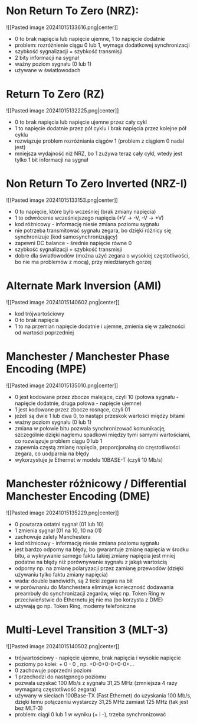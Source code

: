 
# Non Return To Zero (NRZ):

![[Pasted image 20241015133616.png|center]]

- 0 to brak napięcia lub napięcie ujemne, 1 to napięcie dodatnie
- problem: rozróżnienie ciągu 0 lub 1, wymaga dodatkowej synchronizacji
- szybkość sygnalizacji = szybkość transmisji
- 2 bity informacji na sygnał
- ważny poziom sygnału (0 lub 1)
- używane w światłowodach

# Return To Zero (RZ)

![[Pasted image 20241015132225.png|center]]

- 0 to brak napięcia lub napięcie ujemne przez cały cykl
- 1 to napięcie dodatnie przez pół cyklu i brak napięcia przez kolejne pół cyklu
- rozwiązuje problem rozróżniania ciągów 1 (problem z ciągiem 0 nadal jest)
- mniejsza wydajność niż NRZ, bo 1 zużywa teraz cały cykl, wtedy jest tylko 1 bit informacji na sygnał

# Non Return To Zero Inverted (NRZ-I)

![[Pasted image 20241015133153.png|center]]

- 0 to napięcie, które było wcześniej (brak zmiany napięcia)
- 1 to odwrócenie wcześniejszego napięcia (+V -> -V, -V -> +V)
- kod różnicowy - informację niesie zmiana poziomu sygnału
- nie potrzeba transmitować sygnału zegara, bo dzięki różnicy się synchronizuje (kod samosynchronizujący)
- zapewni DC balance - średnie napięcie równe 0
- szybkość sygnalizacji = szybkość transmisji
- dobre dla światłowodów (można użyć zegara o wysokiej częstotliwości, bo nie ma problemów z mocą), przy miedzianych gorzej

# Alternate Mark Inversion (AMI)

![[Pasted image 20241015140602.png|center]]

- kod trójwartościowy
- 0 to brak napięcia
- 1 to na przemian napięcie dodatnie i ujemne, zmienia się w zależności od wartości poprzedniej

# Manchester / Manchester Phase Encoding (MPE)

![[Pasted image 20241015135010.png|center]]

- 0 jest kodowane przez zbocze malejące, czyli 10 (połowa sygnału - napięcie dodatnie, druga połowa - napięcie ujemne)
- 1 jest kodowane przez zbocze rosnące, czyli 01
- jeżeli są dwie 1 lub dwa 0, to nastąpi przeskok wartości między bitami
- ważny poziom sygnału (0 lub 1)
- zmiana w połowie bitu pozwala synchronizować komunikację, szczególnie dzięki nagłemu spadkowi między tymi samymi wartościami, co rozwiązuje problem ciągu 0 lub 1
- zapewnia częstą zmianę napięcia, proporcjonalną do częstotliwości zegara, co uodparnia na błędy
- wykorzystuje je Ethernet w modelu 10BASE-T (czyli 10 Mb/s)

# Manchester różnicowy / Differential Manchester Encoding (DME)

![[Pasted image 20241015135229.png|center]]

- 0 powtarza ostatni sygnał (01 lub 10)
- 1 zmienia sygnał (01 na 10, 10 na 01)
- zachowuje zalety Manchestera
- kod różnicowy - informację niesie zmiana poziomu sygnału
- jest bardzo odporny na błędy, bo gwarantuje zmianę napięcia w środku bitu, a wykrywanie samego faktu takiej zmiany napięcia jest mniej podatne na błędy niż porównywanie sygnału z jakąś wartością
- odporny np. na zmianę polaryzacji przez zamianę przewodów (dzięki używaniu tylko faktu zmiany napięcia)
- wada: double bandwidth, są 2 ticki zegara na bit
- w porównaniu do Manchestera eliminuje konieczność dodawania preambuły do synchronizacji zegarów, więc np. Token Ring w przeciwieństwie do Ethernetu jej nie ma (bo korzysta z DME)
- używają go np. Token Ring, modemy telefoniczne

# Multi-Level Transition 3 (MLT-3)

![[Pasted image 20241015140502.png|center]]

- trójwartościowy - napięcie ujemne, brak napięcia i wysokie napięcie
- poziomy po kolei: + 0 - 0 , np. +0-0+0-0+0-0+...
- 0 zachowuje poprzedni poziom
- 1 przechodzi do następnego poziomu
- pozwala uzyskać 100 Mb/s z sygnału 31,25 MHz (zmniejsza 4 razy wymaganą częstotliwość zegara)
- używany w sieciach 100Base-TX (Fast Ethernet) do uzyskania 100 Mb/s, dzięki temu połączeniu wystarczy 31,25 MHz zamiast 125 MHz (tak jest bez MLT-3)
- problem: ciągi 0 lub 1 w wyniku (+ i -), trzeba synchronizować

